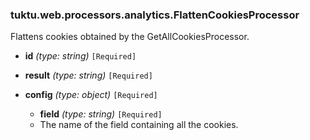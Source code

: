 ### tuktu.web.processors.analytics.FlattenCookiesProcessor
Flattens cookies obtained by the GetAllCookiesProcessor.

  * **id** *(type: string)* `[Required]`

  * **result** *(type: string)* `[Required]`

  * **config** *(type: object)* `[Required]`

    * **field** *(type: string)* `[Required]`
    - The name of the field containing all the cookies.

